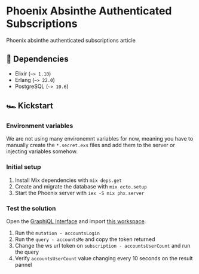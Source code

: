 # Phoenix Absinthe Authenticated Subscriptions

Phoenix absinthe authenticated subscriptions article

## 🚧 Dependencies

- Elixir (`~> 1.10`)
- Erlang (`~> 22.0`)
- PostgreSQL (`~> 10.6`)

## 🏎 Kickstart

### Environment variables

We are not using many environemnt variables for now, meaning you have to manually create the `*.secret.exs` files and add them to the server or injecting variables somehow.

### Initial setup

1. Install Mix dependencies with `mix deps.get`
2. Create and migrate the database with `mix ecto.setup`
3. Start the Phoenix server with `iex -S mix phx.server`

### Test the solution

Open the [GraphiQL Interface](http://localhost:4000/v1/graphiq) and import [this workspace](https://gist.github.com/marinho10/cdb0814eea1ad1aba9b8faa2048d67aa).

1. Run the `mutation - accountsLogin`
2. Run the `query - accountsMe` and copy the token returned
3. Change the ws url token on `subscription - accountsUserCount` and run the query
4. Verify `accountsUserCount` value changing every 10 seconds on the result pannel
